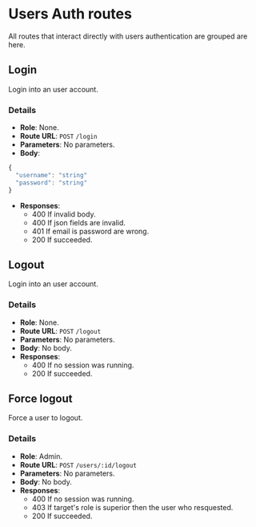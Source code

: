# Users Auth routes

All routes that interact directly with users authentication are grouped are here.

## Login

Login into an user account.

### Details

- **Role**: None.
- **Route URL**: `POST` `/login`
- **Parameters**: No parameters.
- **Body**:

```js
{
  "username": "string"
  "password": "string"
}
```

- **Responses**:
  - 400 If invalid body.
  - 400 If json fields are invalid.
  - 401 If email is password are wrong.
  - 200 If succeeded.

## Logout

Login into an user account.

### Details

- **Role**: None.
- **Route URL**: `POST` `/logout`
- **Parameters**: No parameters.
- **Body**: No body.
- **Responses**:
  - 400 If no session was running.
  - 200 If succeeded.

## Force logout

Force a user to logout.

### Details

- **Role**: Admin.
- **Route URL**: `POST` `/users/:id/logout`
- **Parameters**: No parameters.
- **Body**: No body.
- **Responses**:
  - 400 If no session was running.
  - 403 If target's role is superior then the user who resquested.
  - 200 If succeeded.
